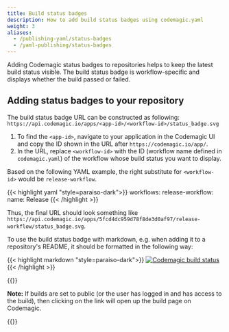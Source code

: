 ```yaml
---
title: Build status badges
description: How to add build status badges using codemagic.yaml
weight: 3
aliases: 
  - /publishing-yaml/status-badges
  - /yaml-publishing/status-badges
---
```


Adding Codemagic status badges to repositories helps to keep the latest build status visible. The build status badge is workflow-specific and displays whether the build passed or failed. 

## Adding status badges to your repository

The build status badge URL can be constructed as following: `https://api.codemagic.io/apps/<app-id>/<workflow-id>/status_badge.svg`

1. To find the `<app-id>`, navigate to your application in the Codemagic UI and copy the ID shown in the URL after `https://codemagic.io/app/`.
2. In the URL, replace `<workflow-id>` with the ID (workflow name defined in `codemagic.yaml`) of the workflow whose build status you want to display.

Based on the following YAML example, the right substitute for `<workflow-id>` would be `release-workflow`.

{{< highlight yaml "style=paraiso-dark">}}
workflows:
  release-workflow:
    name: Release
{{< /highlight >}}


Thus, the final URL should look something like `https://api.codemagic.io/apps/5fcd4dc959d78f8de3d0af97/release-workflow/status_badge.svg`.

To use the build status badge with markdown, e.g. when adding it to a repository's README, it should be formatted in the following way:

{{< highlight markdown "style=paraiso-dark">}}
[![Codemagic build status](https://api.codemagic.io/apps/<app-id>/<workflow-id>/status_badge.svg)](https://codemagic.io/app/<app-id>/<workflow-id>/latest_build)
{{< /highlight >}}


{{<notebox>}}

**Note:** If builds are set to public (or the user has logged in and has access to the build), then clicking on the link will open up the build page on Codemagic.

{{</notebox>}}
